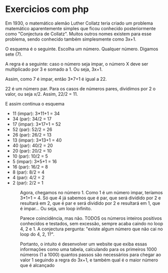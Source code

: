 # Exercicios com php
Em 1930, o matemático alemão Luther Collatz teria criado um problema matemático aparentemente simples que ficou conhecido posteriormente como "Conjectura de Collatz". Muitos outros nomes existem para esse problema, sendo conhecido também simplesmente como 3x+1.

O esquema é o seguinte. Escolha um número. Qualquer número. Digamos sete (7).

A regra é a seguinte: caso o número seja impar, o número X deve ser multiplicado por 3 e somado a 1. Ou seja, 3x+1.

Assim, como 7 é impar, então 3*7+1 é igual a 22.

22 é um número par. Para os casos de números pares, dividimos por 2 o valor, ou seja x/2. Assim, 22/2 = 11.

E assim continua o esquema

<ul>
<li>11 (impar): 3*11+1 = 34</li>
<li>34 (par): 34/2 = 17</li>
<li>17 (impar): 3*17+1 = 52</li>
<li>52 (par): 52/2 = 26</li>
<li>26 (par): 26/2 = 13</li>
<li>13 (impar): 3*13+1 = 40</li>
<li>40 (par): 40/2 = 20</li>
<li>20 (par): 20/2 = 10</li>
<li>10 (par): 10/2 = 5</li>
<li>5 (impar): 3*5+1 = 16</li>
<li>16 (par): 16/2 = 8</li>
<li>8 (par): 8/2 = 4</li>
<li>4 (par): 4/2 = 2</li>
<li>2 (par): 2/2 = 1</li>
<ul>
Agora, chegamos no número 1. Como 1 é um número impar, teríamos 3*1+1 = 4. Só que 4 já sabemos que é par, que será dividido por 2 e resultará em 2, que é par e será dividido por 2 e resultará em 1, que é impar... Ou seja, um loop infinito.

Parece coincidência, mas não. TODOS os números inteiros positivos conhecidos e testados, sem excessão, sempre acaba caindo no loop 4, 2 e 1. A conjectura pergunta: "existe algum número que não cai no loop do 4, 2, 1?".

Portanto, o intuito é desenvolver um website que exiba essas informações como uma tabela, calculando para os primeiros 1000 números (1 a 1000) quantos passos são necessários para chegar ao valor 1 seguindo a regra do 3x+1, e também qual é o maior número que é alcançado
